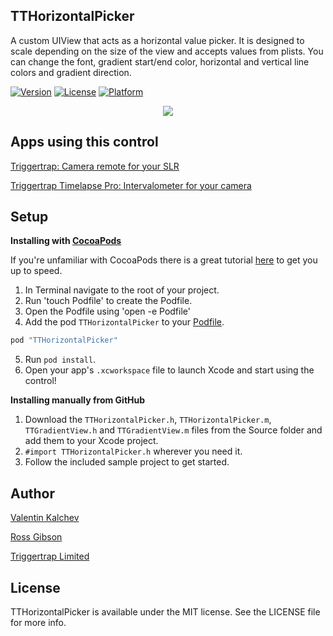 TTHorizontalPicker
-----
A custom UIView that acts as a horizontal value picker. It is designed to scale depending on the size of the view and accepts values from plists. You can change the font, gradient start/end color, horizontal and vertical line colors and gradient direction.
 
[![Version](https://img.shields.io/cocoapods/v/TTHorizontalPicker.svg?style=flat)](http://cocoapods.org/pods/TTHorizontalPicker)
[![License](https://img.shields.io/cocoapods/l/TTHorizontalPicker.svg?style=flat)](http://cocoapods.org/pods/TTHorizontalPicker)
[![Platform](https://img.shields.io/cocoapods/p/TTHorizontalPicker.svg?style=flat)](http://cocoapods.org/pods/TTHorizontalPicker)

<p align="center"><img src="https://github.com/TriggerTrap/TTHorizontalPicker/blob/master/pickers.gif"/></p>

Apps using this control
-----

<p align="left"><a href="https://itunes.apple.com/app/triggertrap-camera-remote/id517679831?mt=8"/>Triggertrap: Camera remote for your SLR</a></p>
<p align="left"><a href="https://itunes.apple.com/app/triggertrap-timelapse-pro/id946115908?ls=1&mt=8"/>Triggertrap Timelapse Pro: Intervalometer for your camera</a></p>

Setup
-----

**Installing with [CocoaPods](http://cocoapods.org)**

If you're unfamiliar with CocoaPods there is a great tutorial [here](http://www.raywenderlich.com/12139/introduction-to-cocoapods) to get you up to speed.

1. In Terminal navigate to the root of your project.
2. Run 'touch Podfile' to create the Podfile.
3. Open the Podfile using 'open -e Podfile'
4. Add the pod `TTHorizontalPicker` to your [Podfile](https://github.com/CocoaPods/CocoaPods/wiki/A-Podfile).
 
```ruby
pod "TTHorizontalPicker"
```

5. Run `pod install`.
6. Open your app's `.xcworkspace` file to launch Xcode and start using the control!

**Installing manually from GitHub**

1.  Download the `TTHorizontalPicker.h`, `TTHorizontalPicker.m`, `TTGradientView.h` and `TTGradientView.m` files from the Source folder and add them to your Xcode project.
2.  `#import TTHorizontalPicker.h` wherever you need it.
3.  Follow the included sample project to get started.

Author
----- 
 
[Valentin Kalchev](https://github.com/Valentin-Kalchev)

[Ross Gibson](https://github.com/Ross-Gibson)

[Triggertrap Limited](https://github.com/TriggerTrap)

License
-----  

TTHorizontalPicker is available under the MIT license. See the LICENSE file for more info.
